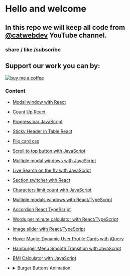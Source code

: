 # Hello and welcome

## In this repo we will keep all code from [@catwebdev](https://www.youtube.com/channel/UC2pGphugSZ0Qp2zuXSOPx0g) YouTube channel.

### share / like /subscribe

## Support our work you can by:

<a href="https://www.buymeacoffee.com/catwebdev">
<img src="https://img.buymeacoffee.com/button-api/?text=Buy me a coffee&emoji=☕&slug=catwebdev&button_colour=16eefe&font_colour=000000&font_family=Cookie&outline_colour=000000&coffee_colour=FFDD00" alt="buy me a coffee"/>
</a>

### Content

- [Modal window with React](https://www.youtube.com/watch?v=wXGjkH2OL8g)
- [Count Up React](https://www.youtube.com/watch?v=tFDq4wkgrHs)
- [Progress bar JavaScript](https://www.youtube.com/watch?v=M6htw19gHJ0)
- [Sticky Header in Table React](https://www.youtube.com/watch?v=kzMBEYAvoCc)
- [Flip card css](https://www.youtube.com/watch?v=81UNCWlS3pM)
- [Scroll to top button with JavaScript](https://www.youtube.com/watch?v=q5OrVe0zBf8)
- [Multiple modal windows with JavaScript](https://www.youtube.com/watch?v=-AU_Y-73fyI)
- [Live Search on the fly with JavaScript](https://www.youtube.com/watch?v=-oS85d51Zy4)
- [Section switcher with React](https://www.youtube.com/watch?v=fnVBakt8Myo)
- [Characters limit count with JavaScript](https://youtu.be/hEbBexkCqDg)
- [Multiple modals windows with React/TypeScript](https://youtu.be/_WEsT2rmZq4)
- [Accordion React TypeScript](https://youtu.be/XQe_CNGqLgs)
- [Words per minute calculator with React/TypeScript](https://youtu.be/4deg5FEir8U)
- [Image slider with React/TypeScript](https://youtu.be/gZ-NPMupR0U)
- [Hover Magic: Dynamic User Profile Cards with jQuery](https://youtu.be/FT3fvIwRPp4)
- [Hamburger Menu Smooth Transition with JavaScript](https://youtu.be/iIadUGpuLDA)
- [BMI Calculator with JavaScript](https://youtu.be/IFcI8PaWBH4)

- <details>
  <summary>Burger Buttons Animation:</summary>

  * [Hamburger button fall effect with CSS/JavaScript](https://youtu.be/yGDPMNmC-ec)
  * [Hamburger button go away to the left](https://youtu.be/DQGQr6FLx2w)

</details>
